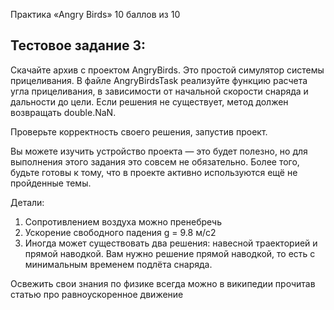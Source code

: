 Практика «Angry Birds» 10 баллов из 10

## Тестовое задание 3:

Скачайте архив с проектом AngryBirds. Это простой симулятор системы прицеливания. 
В файле AngryBirdsTask реализуйте функцию расчета угла прицеливания, в зависимости от начальной скорости снаряда и дальности до цели.
Если решения не существует, метод должен возвращать double.NaN.

Проверьте корректность своего решения, запустив проект.

Вы можете изучить устройство проекта — это будет полезно, но для выполнения этого задания это совсем не обязательно. 
Более того, будьте готовы к тому, что в проекте активно используются ещё не пройденные темы.

Детали:

1. Сопротивлением воздуха можно пренебречь
2. Ускорение свободного падения g = 9.8 м/с2
3. Иногда может существовать два решения: навесной траекторией и прямой наводкой. Вам нужно решение прямой наводкой, то есть 
с минимальным временем подлёта снаряда.
 
Освежить свои знания по физике всегда можно в википедии прочитав статью про равноускоренное движение

